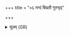 +++
title = "०६ मन्दं बिभ्रती गुरुभृद्"

+++
<details><summary>मूलम् (GR)</summary>

मन्दं (⟨ मल्वं?) बिभ्रती गुरुभृद्  
भद्रपापस्य निधनं तितिक्षुः ।  
सूकरेण पृथिवी संविदाना  
वराहाय वि जिहीते मृगाय ॥
</details>